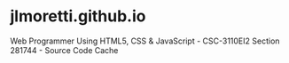 # jlmoretti.github.io
Web Programmer Using HTML5, CSS &amp; JavaScript - CSC-3110EI2 Section 281744 - Source Code Cache

